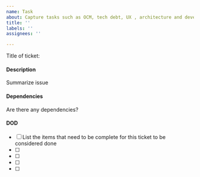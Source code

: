 ```yaml
---
name: Task
about: Capture tasks such as OCM, tech debt, UX , architecture and development
title: ''
labels: ''
assignees: ''

---
```


Title of ticket: 

#### Description
Summarize issue 

#### Dependencies
Are there any dependencies?

#### DOD
- [ ] List the items that need to be complete for this ticket to be considered done
- [ ] 
- [ ] 
- [ ] 
- [ ]
